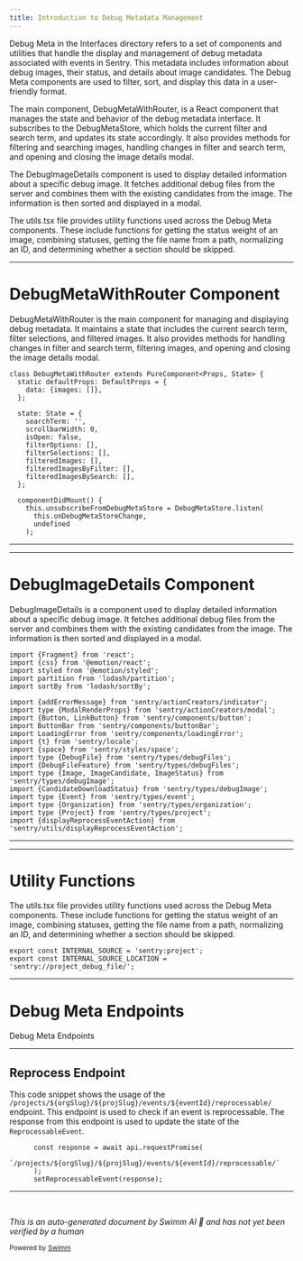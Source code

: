 ```yaml
---
title: Introduction to Debug Metadata Management
---
```

Debug Meta in the Interfaces directory refers to a set of components and utilities that handle the display and management of debug metadata associated with events in Sentry. This metadata includes information about debug images, their status, and details about image candidates. The Debug Meta components are used to filter, sort, and display this data in a user-friendly format.

The main component, DebugMetaWithRouter, is a React component that manages the state and behavior of the debug metadata interface. It subscribes to the DebugMetaStore, which holds the current filter and search term, and updates its state accordingly. It also provides methods for filtering and searching images, handling changes in filter and search term, and opening and closing the image details modal.

The DebugImageDetails component is used to display detailed information about a specific debug image. It fetches additional debug files from the server and combines them with the existing candidates from the image. The information is then sorted and displayed in a modal.

The utils.tsx file provides utility functions used across the Debug Meta components. These include functions for getting the status weight of an image, combining statuses, getting the file name from a path, normalizing an ID, and determining whether a section should be skipped.

<SwmSnippet path="/static/app/components/events/interfaces/debugMeta/index.tsx" line="73">

---

# DebugMetaWithRouter Component

DebugMetaWithRouter is the main component for managing and displaying debug metadata. It maintains a state that includes the current search term, filter selections, and filtered images. It also provides methods for handling changes in filter and search term, filtering images, and opening and closing the image details modal.

```tsx
class DebugMetaWithRouter extends PureComponent<Props, State> {
  static defaultProps: DefaultProps = {
    data: {images: []},
  };

  state: State = {
    searchTerm: '',
    scrollbarWidth: 0,
    isOpen: false,
    filterOptions: [],
    filterSelections: [],
    filteredImages: [],
    filteredImagesByFilter: [],
    filteredImagesBySearch: [],
  };

  componentDidMount() {
    this.unsubscribeFromDebugMetaStore = DebugMetaStore.listen(
      this.onDebugMetaStoreChange,
      undefined
    );
```

---

</SwmSnippet>

<SwmSnippet path="/static/app/components/events/interfaces/debugMeta/debugImageDetails/index.tsx" line="1">

---

# DebugImageDetails Component

DebugImageDetails is a component used to display detailed information about a specific debug image. It fetches additional debug files from the server and combines them with the existing candidates from the image. The information is then sorted and displayed in a modal.

```tsx
import {Fragment} from 'react';
import {css} from '@emotion/react';
import styled from '@emotion/styled';
import partition from 'lodash/partition';
import sortBy from 'lodash/sortBy';

import {addErrorMessage} from 'sentry/actionCreators/indicator';
import type {ModalRenderProps} from 'sentry/actionCreators/modal';
import {Button, LinkButton} from 'sentry/components/button';
import ButtonBar from 'sentry/components/buttonBar';
import LoadingError from 'sentry/components/loadingError';
import {t} from 'sentry/locale';
import {space} from 'sentry/styles/space';
import type {DebugFile} from 'sentry/types/debugFiles';
import {DebugFileFeature} from 'sentry/types/debugFiles';
import type {Image, ImageCandidate, ImageStatus} from 'sentry/types/debugImage';
import {CandidateDownloadStatus} from 'sentry/types/debugImage';
import type {Event} from 'sentry/types/event';
import type {Organization} from 'sentry/types/organization';
import type {Project} from 'sentry/types/project';
import {displayReprocessEventAction} from 'sentry/utils/displayReprocessEventAction';
```

---

</SwmSnippet>

<SwmSnippet path="/static/app/components/events/interfaces/debugMeta/debugImageDetails/utils.tsx" line="1">

---

# Utility Functions

The utils.tsx file provides utility functions used across the Debug Meta components. These include functions for getting the status weight of an image, combining statuses, getting the file name from a path, normalizing an ID, and determining whether a section should be skipped.

```tsx
export const INTERNAL_SOURCE = 'sentry:project';
export const INTERNAL_SOURCE_LOCATION = 'sentry://project_debug_file/';

```

---

</SwmSnippet>

# Debug Meta Endpoints

Debug Meta Endpoints

<SwmSnippet path="/static/app/components/events/interfaces/debugMeta/debugImageDetails/reprocessAlert.tsx" line="42">

---

## Reprocess Endpoint

This code snippet shows the usage of the `/projects/${orgSlug}/${projSlug}/events/${eventId}/reprocessable/` endpoint. This endpoint is used to check if an event is reprocessable. The response from this endpoint is used to update the state of the `ReprocessableEvent`.

```tsx
      const response = await api.requestPromise(
        `/projects/${orgSlug}/${projSlug}/events/${eventId}/reprocessable/`
      );
      setReprocessableEvent(response);
```

---

</SwmSnippet>

&nbsp;

*This is an auto-generated document by Swimm AI 🌊 and has not yet been verified by a human*

<SwmMeta version="3.0.0" repo-id="Z2l0aHViJTNBJTNBc2VudHJ5LWRlbW8lM0ElM0FTd2ltbS1EZW1v" repo-name="sentry-demo" doc-type="overview"><sup>Powered by [Swimm](/)</sup></SwmMeta>
